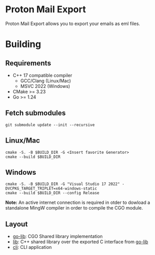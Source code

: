# Proton Mail Export

Proton Mail Export allows you to export your emails as eml files.

# Building

## Requirements

- C++ 17 compatible compiler
  - GCC/Clang (Linux/Mac)
  - MSVC 2022 (Windows)
- CMake >= 3.23
- Go >= 1.24

## Fetch submodules

```
git submodule update --init --recursive
```

## Linux/Mac

```
cmake -S. -B $BUILD_DIR -G <Insert favorite Generator>
cmake --build $BUILD_DIR
```

## Windows

```
cmake -S. -B $BUILD_DIR -G "Visual Studio 17 2022" -DVCPKG_TARGET_TRIPLET=x64-windows-static
cmake --build $BUILD_DIR --config Release
```

**Note:** An active internet connection is required in otder to dowload a standalone MingW compiler in order to compile
the CGO module.

## Layout

- [go-lib](go-lib): CGO Shared library implementation
- [lib](lib): C++ shared library over the exported C interface from [go-lib](go-lib)
- [cli](cli): CLI application
